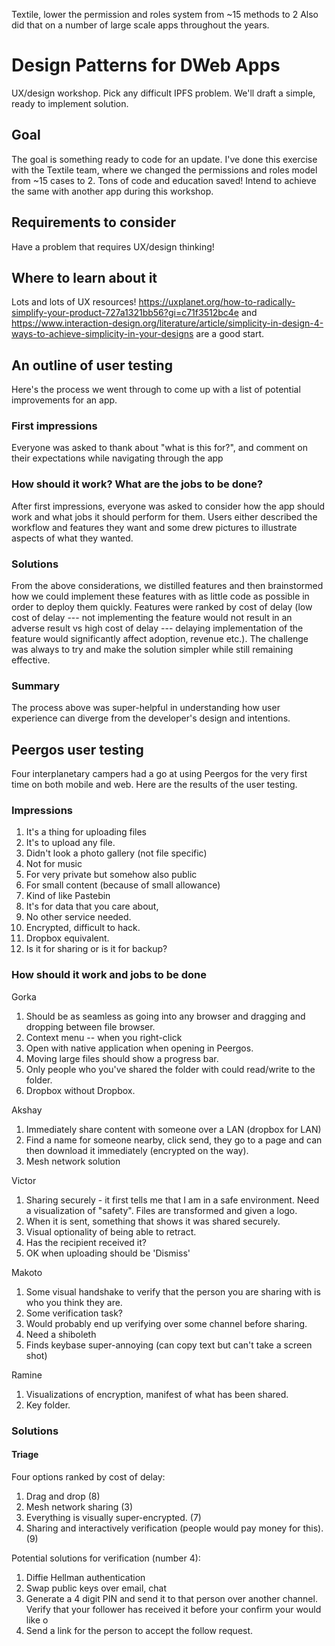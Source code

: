 Textile, lower the permission and roles system from ~15 methods to 2
Also did that on a number of large scale apps throughout the years.

# Design Patterns for DWeb Apps
UX/design workshop. Pick any difficult IPFS problem. We'll draft a simple, ready to implement solution.

## Goal
The goal is something ready to code for an update.
I've done this exercise with the Textile team, where we changed the permissions and roles model from ~15 cases to 2. Tons of code and education saved!
Intend to achieve the same with another app during this workshop.

## Requirements to consider
Have a problem that requires UX/design thinking!

## Where to learn about it
Lots and lots of UX resources!
https://uxplanet.org/how-to-radically-simplify-your-product-727a1321bb56?gi=c71f3512bc4e
and
https://www.interaction-design.org/literature/article/simplicity-in-design-4-ways-to-achieve-simplicity-in-your-designs
are a good start.

## An outline of user testing

Here's the process we went through to come up with a list of potential improvements for an app.

### First impressions

Everyone was asked to thank about "what is this for?", and comment on their expectations while navigating through the app 

### How should it work? What are the jobs to be done?

After first impressions, everyone was asked to consider how the app should work and what jobs it should perform for them. Users either described the workflow and features they want and some drew pictures to illustrate aspects of what they wanted. 

### Solutions

From the above considerations, we distilled features and then brainstormed how we could implement these features with as little code as possible in order to deploy them quickly. Features were ranked by cost of delay (low cost of delay --- not implementing the feature would not result in an adverse result vs high cost of delay --- delaying implementation of the feature would significantly affect adoption, revenue etc.). The challenge was always to try and make the solution simpler while still remaining effective.

### Summary 

The process above was super-helpful in understanding how user experience can diverge from the developer's design and intentions.

## Peergos user testing

Four interplanetary campers had a go at using Peergos for the very first time on both mobile and web. Here are the results of the user testing.

### Impressions

1. It's a thing for uploading files
2. It's to upload any file.
3. Didn't look a photo gallery (not file specific)
4. Not for music
5. For very private but somehow also public
6. For small content (because of small allowance)
7. Kind of like Pastebin
8. It's for data that you care about, 
9. No other service needed.
10. Encrypted, difficult to hack.
11. Dropbox equivalent.
12. Is it for sharing or is it for backup?

### How should it work and jobs to be done

Gorka

1. Should be as seamless as going into any browser and dragging and dropping between file browser.
2. Context menu -- when you right-click 
3. Open with native application when opening in Peergos.
4. Moving large files should show a progress bar.
5. Only people who you've shared the folder with could read/write to the folder.
6. Dropbox without Dropbox.

Akshay

1. Immediately share content with someone over a LAN (dropbox for LAN)
2. Find a name for someone nearby, click send, they go to a page and can then download it immediately (encrypted on the way).
3. Mesh network solution

Victor

1. Sharing securely - it first tells me that I am in a safe environment. Need a visualization of "safety". Files are transformed and given a logo. 
2. When it is sent, something that shows it was shared securely. 
3. Visual optionality of being able to retract.
4. Has the recipient received it?
5. OK when uploading should be 'Dismiss'

Makoto

1. Some visual handshake to verify that the person you are sharing with is who you think they are. 
2. Some verification task?
3. Would probably end up verifying over some channel before sharing.
4. Need a shiboleth
5. Finds keybase super-annoying (can copy text but can't take a screen shot)

Ramine

1. Visualizations of encryption, manifest of what has been shared.
2. Key folder.

### Solutions

#### Triage

Four options ranked by cost of delay:

1. Drag and drop (8)
2. Mesh network sharing (3)
3. Everything is visually super-encrypted. (7)
4. Sharing and interactively verification (people would pay money for this). (9)

Potential solutions for verification (number 4):

1. Diffie Hellman authentication
2. Swap public keys over email, chat
3. Generate a 4 digit PIN and send it to that person over another channel. Verify that your follower has received it before your confirm your would like o
4. Send a link for the person to accept the follow request.
